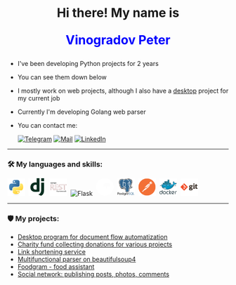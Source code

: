 <h1 align="center">Hi there! My name is <p style="color: blue;">Vinogradov Peter</p></h1>


- I've been developing Python projects for 2 years
- You can see them down below
- I mostly work on web projects, although I also have a <a href="https://github.com/PeterFVin/certification" target="_blank">desktop</a> project for my current job
- Currently I'm developing Golang web parser
- You can contact me:

    [![Telegram](https://img.shields.io/badge/Telegram-blue?logo=telegram&logoColor=white)](https://t.me/Petrowwwin) [![Mail](https://img.shields.io/badge/Email-orange?logo=gmail&logoColor=white)](mailto:petrowin@yandex.ru) [![LinkedIn](https://img.shields.io/badge/LinkedIn-0077B5?logo=linkedin&logoColor=white)](https://www.linkedin.com/in/petr-vinogradov-70a316151/)

---

### &#128736; My languages and skills:
<div>
  <img src="https://github.com/devicons/devicon/blob/master/icons/python/python-original.svg" title="Python" alt="Python" width="40" height="40"/>&nbsp;
  <img src="https://github.com/devicons/devicon/blob/master/icons/django/django-plain.svg" title="Django" alt="Django" width="40" height="40"/>&nbsp;
  <img src="https://github.com/devicons/devicon/blob/master/icons/djangorest/djangorest-original-wordmark.svg" title="Django REST Framework" alt="Django REST Framework" width="40" height="40"/>&nbsp;
  <img src="https://cdn.jsdelivr.net/gh/devicons/devicon/icons/flask/flask-original.svg" title="Flask" alt="Flask" width="40" height="40"/>&nbsp;
  <img src="data:image/svg+xml;base64,PHN2ZyB4bWxucz0iaHR0cDovL3d3dy53My5vcmcvMjAwMC9zdmciIHZpZXdCb3g9IjAgMCA0MCA0MCIgd2lkdGg9IjQwIiBoZWlnaHQ9IjQwIj48cGF0aCBkPSJNMjAgMEM4Ljk1IDAgMCA4Ljk1IDAgMjBzOC45NSAyMCAyMCAyMCAyMC04Ljk1IDIwLTIwUzMxLjA1IDAgMjAgMHptMTEuNzUgMTUuNjI1YzAgMi4xMjUtMS42MjUgMy44NzUtMy43NSAzLjg3NWgtMi41djMuNzVoLTIuNXYtMy43NWgtMi41Yy0yLjEyNSAwLTMuNzUtMS43NS0zLjc1LTMuODc1czEuNjI1LTMuODc1IDMuNzUtMy44NzVoNy41YzIuMTI1IDAgMy43NSAxLjc1IDMuNzUgMy44NzV6IiBmaWxsPSIjZmZmIi8+PC9zdmc+" title="FastAPI" alt="FastAPI" width="40" height="40"/>&nbsp;
  <img src="https://github.com/devicons/devicon/blob/master/icons/postgresql/postgresql-original-wordmark.svg" title="PostgreSQL" alt="PostgreSQL" width="40" height="40"/>&nbsp;
  <img src="https://github.com/devicons/devicon/blob/master/icons/postman/postman-original.svg" title="Postman" alt="Postman " width="40" height="40"/>&nbsp;
  <img src="https://github.com/devicons/devicon/blob/master/icons/docker/docker-original-wordmark.svg"  title="Docker" alt="Docker" width="40" height="40"/>&nbsp;
  <img src="https://github.com/devicons/devicon/blob/master/icons/git/git-original-wordmark.svg" title="Git" **alt="Git" width="40" height="40"/>
</div>

---

### &#128737; My projects:
- [Desktop program for document flow automatization](https://github.com/PeterFVin/certification)
- [Charity fund collecting donations for various projects](https://github.com/PeterFVin/QRkot_spreadsheets)
- [Link shortening service](https://github.com/PeterFVin/yacut)
- [Multifunctional parser on beautifulsoup4](https://github.com/PeterFVin/bs4_parser_pep)
- [Foodgram - food assistant](https://github.com/PeterFVin/foodgram-project-react)
- [Social network: publishing posts, photos, comments](https://github.com/PeterFVin/hw05_final)
